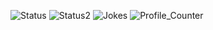 ![Status]( https://github-readme-stats.vercel.app/api?username=alicemkyn&show_icons=true)
![Status2]( https://github-readme-stats.vercel.app/api/top-langs/?username=alicemkyn&theme=blue-green)
![Jokes]( https://readme-jokes.vercel.app/api)
![Profile_Counter]( https://komarev.com/ghpvc/?username=alicemkyn)
